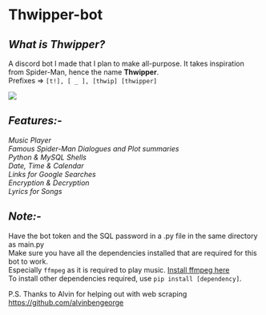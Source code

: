 # Thwipper-bot

_<h2>What is Thwipper?</h2>_
A discord bot I made that I plan to make all-purpose. It takes inspiration from Spider-Man, hence the name <strong>Thwipper</strong>.<br>
Prefixes => `[t!], [ _ ], [thwip] [thwipper]`<br>

<img src="https://wallpapercave.com/wp/wp2513595.png"></img>

_<h2>Features:-</h2>_
_Music Player_<br> 
_Famous Spider-Man Dialogues and Plot summaries_<br>
_Python & MySQL Shells_<br> 
_Date, Time & Calendar_ <br>
_Links for Google Searches_<br>
_Encryption & Decryption_<br>
_Lyrics for Songs_<br>

_<h2>Note:-</h2>_
Have the bot token and the SQL password in a .py file in the same directory as main.py<br>
Make sure you have all the dependencies installed that are required for this bot to work.<br>
Especially `ffmpeg` as it is required to play music.
<a href="https://ffmpeg.org/download.html">Install ffmpeg here</a><br>
To install other dependencies required, use `pip install [dependency]`.

P.S. Thanks to Alvin for helping out with web scraping <br>
https://github.com/alvinbengeorge
